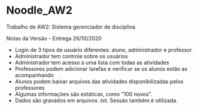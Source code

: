 # Noodle_AW2 
Trabalho de AW2: Sistema gerenciador de disciplina

Notas da Versão - Entrega 26/10/2020
- Login de 3 tipos de usuário diferentes: aluno, administrador e professor
- Administrador tem controle sobre os usuários
- Administrador tem acesso a uma lista com todas as atividades
- Professores podem adicionar tarefas e verificar se os alunos estão as acompanhando
- Alunos podem baixar arquivos das atividades disponibilizadas pelos professores
- Algumas informações são estáticas, como "100 novos".
- Dados são gravados em arquivos .txt. Sessão também é utilizada.
